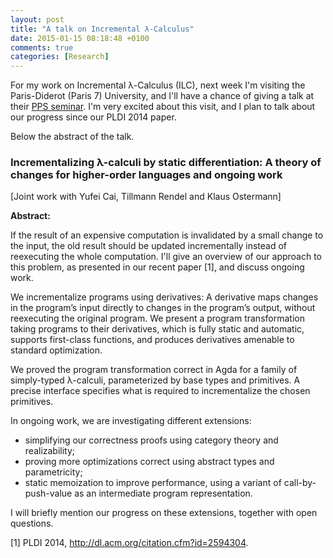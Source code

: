 ```yaml
---
layout: post
title: "A talk on Incremental λ-Calculus"
date: 2015-01-15 08:18:48 +0100
comments: true
categories: [Research]
---
```


For my work on Incremental λ-Calculus (ILC), next week I'm visiting the
Paris-Diderot (Paris 7) University, and I'll have a chance of giving a talk at
their [PPS seminar](http://www.pps.univ-paris-diderot.fr/seminaire/). I'm very
excited about this visit, and I plan to talk about our progress since our PLDI
2014 paper.

Below the abstract of the talk.

### Incrementalizing λ-calculi by static differentiation: A theory of changes for higher-order languages and ongoing work

\[Joint work with Yufei Cai, Tillmann Rendel and Klaus Ostermann\]

**Abstract:**

If the result of an expensive computation is invalidated by a small change to the input, the old result should be updated incrementally instead of reexecuting the whole computation.
I'll give an overview of our approach to this problem, as presented in our recent paper [1], and discuss ongoing work.

We incrementalize programs using derivatives: A derivative maps changes in the program’s input directly to changes in the program’s output, without reexecuting the original program. We present a program transformation taking programs to their derivatives, which is fully static and automatic, supports first-class functions, and produces derivatives amenable to standard optimization.

We proved the program transformation correct in Agda for a family of simply-typed λ-calculi, parameterized by base types and primitives. A precise interface specifies what is required to incrementalize the chosen primitives.

In ongoing work, we are investigating different extensions:

- simplifying our correctness proofs using category theory and realizability;
- proving more optimizations correct using abstract types and parametricity;
- static memoization to improve performance, using a variant of call-by-push-value as an intermediate program representation.

I will briefly mention our progress on these extensions, together with open questions.

[1] PLDI 2014, <http://dl.acm.org/citation.cfm?id=2594304>.
